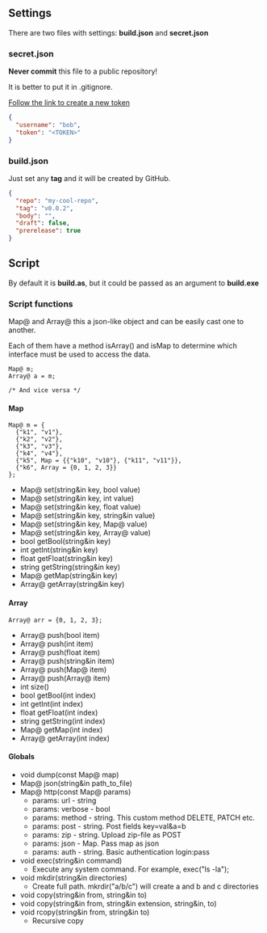 ## Settings
There are two files with settings: **build.json** and **secret.json**

### secret.json
**Never commit** this file to a public repository!

It is better to put it in .gitignore.

[Follow the link to create a new token](https://github.com/settings/tokens)

```json
{
  "username": "bob",
  "token": "<TOKEN>"
}
```

### build.json
Just set any **tag** and it will be created by GitHub.
```json
{
  "repo": "my-cool-repo",
  "tag": "v0.0.2",
  "body": "",
  "draft": false,
  "prerelease": true
}
```

## Script
By default it is **build.as**, but it could be passed as an argument to **build.exe**

### Script functions
Map@ and Array@ this a json-like object and can be easily cast one to another.

Each of them have a method isArray() and isMap to determine which interface must be used
to access the data.

```
Map@ m;
Array@ a = m;

/* And vice versa */
```

#### Map
```
Map@ m = {
  {"k1", "v1"},
  {"k2", "v2"},
  {"k3", "v3"},
  {"k4", "v4"},
  {"k5", Map = {{"k10", "v10"}, {"k11", "v11"}},
  {"k6", Array = {0, 1, 2, 3}}
};
```
* Map@ set(string&in key, bool value)
* Map@ set(string&in key, int value)
* Map@ set(string&in key, float value)
* Map@ set(string&in key, string&in value)
* Map@ set(string&in key, Map@ value)
* Map@ set(string&in key, Array@ value)
* bool getBool(string&in key)
* int getInt(string&in key)
* float getFloat(string&in key)
* string getString(string&in key)
* Map@ getMap(string&in key)
* Array@ getArray(string&in key)

#### Array
```
Array@ arr = {0, 1, 2, 3};
```
* Array@ push(bool item)
* Array@ push(int item)
* Array@ push(float item)
* Array@ push(string&in item)
* Array@ push(Map@ item)
* Array@ push(Array@ item)
* int size()
* bool getBool(int index)
* int getInt(int index)
* float getFloat(int index)
* string getString(int index)
* Map@ getMap(int index)
* Array@ getArray(int index)

#### Globals
* void dump(const Map@ map)
* Map@ json(string&in path_to_file)
* Map@ http(const Map@ params)
  * params: url - string
  * params: verbose - bool
  * params: method - string. This custom method DELETE, PATCH etc.
  * params: post - string. Post fields key=val&a=b
  * params: zip - string. Upload zip-file as POST
  * params: json - Map. Pass map as json
  * params: auth - string. Basic authentication login:pass
* void exec(string&in command)
  * Execute any system command. For example, exec("ls -la");
* void mkdir(string&in directories)
  * Create full path. mkrdir("a/b/c") will create a and b and c directories
* void copy(string&in from, string&in to)
* void copy(string&in from, string&in extension, string&in, to)
* void rcopy(string&in from, string&in to)
  * Recursive copy